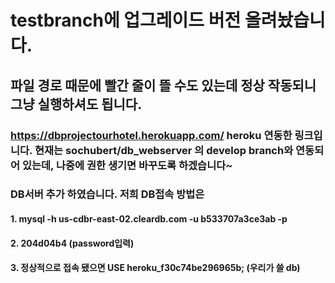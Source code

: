 # testbranch에 업그레이드 버전 올려놨습니다.
## 파일 경로 때문에 빨간 줄이 뜰 수도 있는데 정상 작동되니 그냥 실행하셔도 됩니다.


### https://dbprojectourhotel.herokuapp.com/  heroku 연동한 링크입니다. 현재는 sochubert/db_webserver 의 develop branch와 연동되어 있는데, 나중에 권한 생기면 바꾸도록 하겠습니다~

### DB서버 추가 하였습니다. 저희 DB접속 방법은
#### 1. mysql -h us-cdbr-east-02.cleardb.com -u b533707a3ce3ab -p
#### 2. 204d04b4   (password입력)
#### 3. 정상적으로 접속 됐으면 USE heroku_f30c74be296965b; (우리가 쓸 db)
